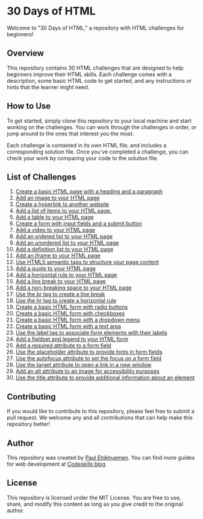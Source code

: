 # 30 Days of HTML

Welcome to "30 Days of HTML," a repository with HTML challenges for beginners!

## Overview

This repository contains 30 HTML challenges that are designed to help beginners improve their HTML skills. Each challenge comes with a description, some basic HTML code to get started, and any instructions or hints that the learner might need.

## How to Use

To get started, simply clone this repository to your local machine and start working on the challenges. You can work through the challenges in order, or jump around to the ones that interest you the most.

Each challenge is contained in its own HTML file, and includes a corresponding solution file. Once you've completed a challenge, you can check your work by comparing your code to the solution file.

## List of Challenges

<ol>
  <li>
  <a href="https://github.com/codeskills-dev/30-days-of-html/tree/main/01%20-%20Basic%20HTML%20Page">
    Create a basic HTML page with a heading and a paragraph
  </a>
  </li>
  <li>
  <a href="https://github.com/codeskills-dev/30-days-of-html/tree/main/02%20-%20Add%20an%20Image%20to%20your%20HTML%20Page">
    Add an image to your HTML page
  </a>
  </li>
  <li>
  <a href="https://github.com/codeskills-dev/30-days-of-html/tree/main/03%20-%20Create%20a%20hyperlink%20to%20another%20website">
    Create a hyperlink to another website
  </a>
  </li>
  <li>
  <a href="">
  Add a list of items to your HTML page.
  </a>
  </li>

  <li>
  <a href="">
  Add a table to your HTML page
  </a>
  </li>
  <li>
  <a href="">
  Create a form with input fields and a submit button
  </a>
  </li>
  <li>
  <a href="">
  Add a video to your HTML page
  </a>
  </li>
  <li>
  <a href="">
  Add an ordered list to your HTML page
  </a>
  </li>
  <li>
  <a href="">
  Add an unordered list to your HTML page
  </a>
  </li>
  <li>
  <a href="">
  Add a definition list to your HTML page
  </a>
  </li>
  <li>
  <a href="">
  Add an iframe to your HTML page
  </a>
  </li>
  <li>
  <a href="">
  Use HTML5 semantic tags to structure your page content
  </a>
  </li>
  <li>
  <a href="">
  Add a quote to your HTML page
  </a>
  </li>
  <li>
  <a href="">
  Add a horizontal rule to your HTML page
  </a>
  </li>
  <li>
  <a href="">
  Add a line break to your HTML page
  </a>
  </li>
  <li>
  <a href="">
  Add a non-breaking space to your HTML page
  </a>
  </li>
  <li>
  <a href="">
  Use the br tag to create a line break
  </a>
  </li>
  <li>
  <a href="">
  Use the hr tag to create a horizontal rule
  </a>
  </li>
  <li>
  <a href="">
  Create a basic HTML form with radio buttons
  </a>
  </li>
  <li>
  <a href="">
  Create a basic HTML form with checkboxes
  </a>
  </li>
  <li>
  <a href="">
  Create a basic HTML form with a dropdown menu
  </a>
  </li>
  <li>
  <a href="">
  Create a basic HTML form with a text area
  </a>
  </li>
  <li>
  <a href="">
  Use the label tag to associate form elements with their labels
  </a>
  </li>
  <li>
  <a href="">
  Add a fieldset and legend to your HTML form
  </a>
  </li>
  <li>
  <a href="">
  Add a required attribute to a form field
  </a>
  </li>
  <li>
  <a href="">
  Use the placeholder attribute to provide hints in form fields
  </a>
  </li>
  <li>
  <a href="">
  Use the autofocus attribute to set the focus on a form field
  </a>
  </li>
  <li>
  <a href="">
  Use the target attribute to open a link in a new window
  </a>
  </li>
  <li>
  <a href="">
  Add an alt attribute to an image for accessibility purposes
  </a>
  </li>
  <li>
  <a href="">
  Use the title attribute to provide additional information about an element
  </a>
  </li>

</ol>

## Contributing

If you would like to contribute to this repository, please feel free to submit a pull request. We welcome any and all contributions that can help make this repository better!

## Author

This repository was created by [Paul Ehikhuemen](https://github.com/lordelogos). You can find more guides for web development at [Codeskills blog](https://blog.codeskills.dev)

## License

This repository is licensed under the MIT License. You are free to use, share, and modify this content as long as you give credit to the original author.

